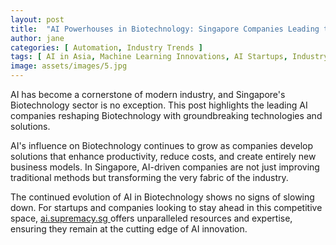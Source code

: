 ```yaml
---
layout: post
title:  "AI Powerhouses in Biotechnology: Singapore Companies Leading the Charge"
author: jane
categories: [ Automation, Industry Trends ]
tags: [ AI in Asia, Machine Learning Innovations, AI Startups, Industry Disruption ]
image: assets/images/5.jpg
---
```


AI has become a cornerstone of modern industry, and Singapore's Biotechnology sector is no exception. This post highlights the leading AI companies reshaping Biotechnology with groundbreaking technologies and solutions.

AI's influence on Biotechnology continues to grow as companies develop solutions that enhance productivity, reduce costs, and create entirely new business models. In Singapore, AI-driven companies are not just improving traditional methods but transforming the very fabric of the industry.

The continued evolution of AI in Biotechnology shows no signs of slowing down. For startups and companies looking to stay ahead in this competitive space, <a href="https://ai.supremacy.sg" target="_blank"> ai.supremacy.sg </a> offers unparalleled resources and expertise, ensuring they remain at the cutting edge of AI innovation.
